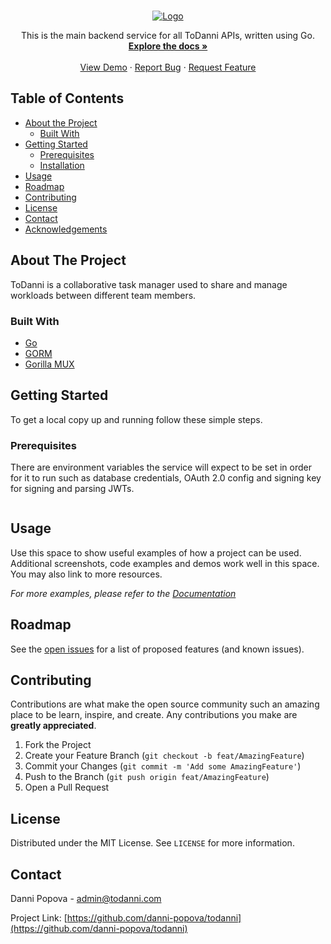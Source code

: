 <!-- MARKDOWN LINKS & IMAGES -->
<!-- Edit these for each different repository -->
<!-- https://www.markdownguide.org/basic-syntax/#reference-style-links -->
[repo-url]: https://github.com/todanni/task-service
[issues-shield]: https://img.shields.io/github/issues/danni-popova/repo.svg?style=flat-square
[issues-url]: https://github.com/danni-popova/toDanni/issues
[license-shield]: https://img.shields.io/github/license/danni-popova/repo.svg?style=flat-square
[license-url]: https://github.com/danni-popova/toDanni/blob/master/LICENSE.txt
[linkedin-shield]: https://img.shields.io/badge/-LinkedIn-black.svg?style=flat-square&logo=linkedin&colorB=555
[linkedin-url]: https://www.linkedin.com/in/danni-popova-00a63b138/
[product-screenshot]: https://i.ibb.co/MRm9zFx/demo.png


<!-- PROJECT LOGO -->
<br />
<p align="center">
  <a href="https://github.com/danni-popova/todanni">
    <img src="https://i.imgur.com/HrJnOou.png" alt="Logo">
  </a>

  <p align="center">
    This is the main backend service for all ToDanni APIs, written using Go. 
    <br />
    <a href="https://github.com/danni-popova/toDanni"><strong>Explore the docs »</strong></a>
    <br />
    <br />
    <a href="https://github.com/danni-popova/toDanni">View Demo</a>
    ·
    <a href="https://github.com/danni-popova/toDanni/issues">Report Bug</a>
    ·
    <a href="https://github.com/danni-popova/toDanni/issues">Request Feature</a>
  </p>
</p>

<!-- TABLE OF CONTENTS -->
## Table of Contents

* [About the Project](#about-the-project)
    * [Built With](#built-with)
* [Getting Started](#getting-started)
    * [Prerequisites](#prerequisites)
    * [Installation](#installation)
* [Usage](#usage)
* [Roadmap](#roadmap)
* [Contributing](#contributing)
* [License](#license)
* [Contact](#contact)
* [Acknowledgements](#acknowledgements)



<!-- ABOUT THE PROJECT -->
## About The Project
ToDanni is a collaborative task manager used to share and manage workloads between different team members.


### Built With

* [Go]()
* [GORM]()
* [Gorilla MUX]()


<!-- GETTING STARTED -->
## Getting Started


To get a local copy up and running follow these simple steps.


### Prerequisites
There are environment variables the service will expect to be set in order for it to run such as database credentials, OAuth 2.0 config and signing key for signing and parsing JWTs.

```sh

```



<!-- USAGE EXAMPLES -->
## Usage

Use this space to show useful examples of how a project can be used. Additional screenshots, code examples and demos work well in this space. You may also link to more resources.

_For more examples, please refer to the [Documentation](https://documenter.getpostman.com/view/4194169/TVK77LqV)_



<!-- ROADMAP -->
## Roadmap

See the [open issues](https://github.com/danni-popova/todanni/issues) for a list of proposed features (and known issues).



<!-- CONTRIBUTING -->
## Contributing

Contributions are what make the open source community such an amazing place to be learn, inspire, and create. Any contributions you make are **greatly appreciated**.

1. Fork the Project
2. Create your Feature Branch (`git checkout -b feat/AmazingFeature`)
3. Commit your Changes (`git commit -m 'Add some AmazingFeature'`)
4. Push to the Branch (`git push origin feat/AmazingFeature`)
5. Open a Pull Request

<!-- LICENSE -->
## License

Distributed under the MIT License. See `LICENSE` for more information.


<!-- CONTACT -->
## Contact

Danni Popova -  admin@todanni.com

Project Link: [https://github.com/danni-popova/todanni](https://github.com/danni-popova/todanni)

